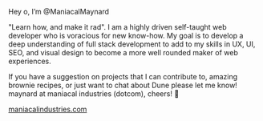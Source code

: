 Hey o, I’m @ManiacalMaynard

"Learn how, and make it rad". I am a highly driven self-taught web developer who is voracious for new know-how. My goal is to develop a deep understanding of full stack development to add to my skills in UX, UI, SEO, and visual design to become a more well rounded maker of web experiences.

If you have a suggestion on projects that I can contribute to, amazing brownie recipes, or just want to chat about Dune please let me know! maynard at maniacal industries (dotcom), cheers! 🍻

[maniacalindustries.com](https://www.maniacalindustries.com/)

<!---
ManiacalMaynard/ManiacalMaynard is a ✨ special ✨ repository because its `README.md` (this file) appears on your GitHub profile.
You can click the Preview link to take a look at your changes.
--->
